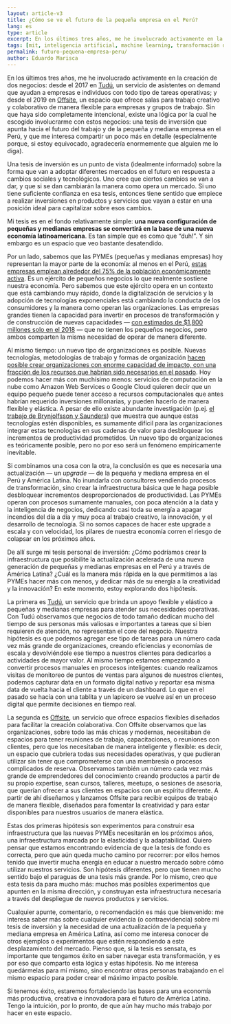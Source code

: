 ```yaml
---
layout: article-v3
title: ¿Cómo se ve el futuro de la pequeña empresa en el Perú?
lang: es
type: article
excerpt: En los últimos tres años, me he involucrado activamente en la creación de dos negocios. Existe una lógica por la cual he escogido involucrarme con ellos: una tesis de inversión que apunta hacia el futuro del trabajo y de la pequeña y mediana empresa en el Perú, y que me interesa compartir un poco más en detalle (especialmente porque, si estoy equivocado, agradecería enormemente que alguien me lo diga).
tags: [mit, inteligencia artificial, machine learning, transformación digital]
permalink: futuro-pequena-empresa-peru/
author: Eduardo Marisca
---
```

En los últimos tres años, me he involucrado activamente en la creación de dos negocios: desde el 2017 en [Tudú](https://tudu.pe), un servicio de asistentes on demand que ayudan a empresas e individuos con todo tipo de tareas operativas; y desde el 2019 en [Offsite](https://offsite.pe), un espacio que ofrece salas para trabajo creativo y colaborativo de manera flexible para empresas y grupos de trabajo. Sin que haya sido completamente intencional, existe una lógica por la cual he escogido involucrarme con estos negocios: una tesis de inversión que apunta hacia el futuro del trabajo y de la pequeña y mediana empresa en el Perú, y que me interesa compartir un poco más en detalle (especialmente porque, si estoy equivocado, agradecería enormemente que alguien me lo diga).

Una tesis de inversión es un punto de vista (idealmente informado) sobre la forma que van a adoptar diferentes mercados en el futuro en respuesta a cambios sociales y tecnológicos. Uno cree que ciertos cambios se van a dar, y que si se dan cambiarán la manera como opera un mercado. Si uno tiene suficiente confianza en esa tesis, entonces tiene sentido que empiece a realizar inversiones en productos y servicios que vayan a estar en una posición ideal para capitalizar sobre esos cambios.

Mi tesis es en el fondo relativamente simple: **una nueva configuración de pequeñas y medianas empresas se convertirá en la base de una nueva economía latinoamericana**. Es tan simple que es como que “duh!”. Y sin embargo es un espacio que veo bastante desatendido.

Por un lado, sabemos que las PYMEs (pequeñas y medianas empresas) hoy representan la mayor parte de la economía: al menos en el Perú, [estas empresas emplean alrededor del 75% de la población económicamente activa](https://andina.pe/agencia/noticia-pyme-emplea-al-75-de-poblacion-economicamente-activa-del-peru-714211.aspx). Es un ejército de pequeños negocios lo que realmente sostiene nuestra economía. Pero sabemos que este ejército opera en un contexto que está cambiando muy rápido, donde la digitalización de servicios y la adopción de tecnologías exponenciales está cambiando la conducta de los consumidores y la manera como operan las organizaciones. Las empresas grandes tienen la capacidad para invertir en procesos de transformación y de construcción de nuevas capacidades — [con estimados de $1,800 millones solo en el 2018](https://andina.pe/agencia/noticia-pyme-emplea-al-75-de-poblacion-economicamente-activa-del-peru-714211.aspx) — que no tienen los pequeños negocios, pero ambos comparten la misma necesidad de operar de manera diferente.

Al mismo tiempo: un nuevo tipo de organizaciones es posible. Nuevas tecnologías, metodologías de trabajo y formas de organización [hacen posible crear organizaciones con enorme capacidad de impacto, con una fracción de los recursos que habrían sido necesarios en el pasado](https://ofone.co/). Hoy podemos hacer más con muchísimo menos: servicios de computación en la nube como Amazon Web Services o Google Cloud quieren decir que un equipo pequeño puede tener acceso a recursos computacionales que antes habrían requerido inversiones millonarias, y pueden hacerlo de manera flexible y elástica. A pesar de ello existe abundante investigación (p.ej. [el trabajo de Brynjolfsson y Saunders](https://mitpress.mit.edu/books/wired-innovation)) que muestra que aunque estas tecnologías estén disponibles, es sumamente difícil para las organizaciones integrar estas tecnologías en sus cadenas de valor para desbloquear los incrementos de productividad prometidos. Un nuevo tipo de organizaciones es teóricamente posible, pero no por eso será un fenómeno empíricamente inevitable.

Si combinamos una cosa con la otra, la conclusión es que es necesaria una actualización — un _upgrade_ — de la pequeña y mediana empresa en el Perú y América Latina. No inundarla con consultores vendiendo procesos de transformación, sino crear la infraestructura básica que le haga posible desbloquear incrementos desproporcionados de productividad. Las PYMEs operan con procesos sumamente manuales, con poca atención a la data y la inteligencia de negocios, dedicando casi toda su energía a apagar incendios del día a día y muy poca al trabajo creativo, la innovación, y el desarrollo de tecnología. Si no somos capaces de hacer este upgrade a escala y con velocidad, los pilares de nuestra economía corren el riesgo de colapsar en los próximos años.

De allí surge mi tesis personal de inversión: ¿Cómo podríamos crear la infraestructura que posibilite la actualización acelerada de una nueva generación de pequeñas y medianas empresas en el Perú y a través de América Latina? ¿Cuál es la manera más rápida en la que permitimos a las PYMEs hacer más con menos, y dedicar más de su energía a la creatividad y la innovación? En este momento, estoy explorando dos hipótesis. 

La primera es [Tudú](https://tudu.pe), un servicio que brinda un apoyo flexible y elástico a pequeñas y medianas empresas para atender sus necesidades operativas. Con Tudú observamos que negocios de todo tamaño dedican mucho del tiempo de sus personas más valiosas e importantes a tareas que si bien requieren de atención, no representan el core del negocio. Nuestra hipótesis es que podemos agregar ese tipo de tareas para un número cada vez más grande de organizaciones, creando eficiencias y economías de escala y devolviéndole ese tiempo a nuestros clientes para dedicarlos a actividades de mayor valor. Al mismo tiempo estamos empezando a convertir procesos manuales en procesos inteligentes: cuando realizamos visitas de monitoreo de puntos de ventas para algunos de nuestros clientes, podemos capturar data en un formato digital nativo y reportar esa misma data de vuelta hacia el cliente a través de un dashboard. Lo que en el pasado se hacía con una tablita y un lapicero se vuelve así en un proceso digital que permite decisiones en tiempo real.

La segunda es [Offsite](https://offsite.pe), un servicio que ofrece espacios flexibles diseñados para facilitar la creación colaborativa. Con Offsite observamos que las organizaciones, sobre todo las más chicas y modernas, necesitaban de espacios para tener reuniones de trabajo, capacitaciones, o reuniones con clientes, pero que los necesitaban de manera inteligente y flexible: es decir, un espacio que cubriera todas sus necesidades operativas, y que pudieran utilizar sin tener que comprometerse con una membresía o procesos complicados de reserva. Observamos también un número cada vez más grande de emprendedores del conocimiento creando productos a partir de su propio expertise, sean cursos, talleres, meetups, o sesiones de asesoría, que querían ofrecer a sus clientes en espacios con un espíritu diferente. A partir de ahí diseñamos y lanzamos Offsite para recibir equipos de trabajo de manera flexible, diseñados para fomentar la creatividad y para estar disponibles para nuestros usuarios de manera elástica.

Estas dos primeras hipótesis son experimentos para construir esa infraestructura que las nuevas PYMEs necesitarán en los próximos años, una infraestructura marcada por la elasticidad y la adaptabilidad. Quiero pensar que estamos encontrando evidencia de que la tesis de fondo es correcta, pero que aún queda mucho camino por recorrer: por ellos hemos tenido que invertir mucha energía en educar a nuestro mercado sobre cómo utilizar nuestros servicios. Son hipótesis diferentes, pero que tienen mucho sentido bajo el paraguas de una tesis más grande. Por lo mismo, creo que esta tesis da para mucho más: muchos más posibles experimentos que apunten en la misma dirección, y construyan esta infraestructura necesaria a través del despliegue de nuevos productos y servicios.

Cualquier apunte, comentario, o recomendación es más que bienvenido: me interesa saber más sobre cualquier evidencia (o contraevidencia) sobre mi tesis de inversión y la necesidad de una actualización de la pequeña y mediana empresa en América Latina, así como me interesa conocer de otros ejemplos o experimentos que estén respondiendo a este desplazamiento del mercado. Pienso que, si la tesis es sensata, es importante que tengamos éxito en saber navegar esta transformación, y es por eso que comparto esta lógica y estas hipótesis. No me interesa quedármelas para mí mismo, sino encontrar otras personas trabajando en el mismo espacio para poder crear el máximo impacto posible. 

Si tenemos éxito, estaremos fortaleciendo las bases para una economía más productiva, creativa e innovadora para el futuro de América Latina. Tengo la intuición, por lo pronto, de que aún hay mucho más trabajo por hacer en este espacio.
